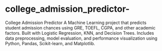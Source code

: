 # college_admission_predictor-
College Admission Predictor A Machine Learning project that predicts student admission chances using GRE, TOEFL, CGPA, and other academic factors. Built with Logistic Regression, KNN, and Decision Trees. Includes data preprocessing, model evaluation, and performance visualization using Python, Pandas, Scikit-learn, and Matplotlib.
